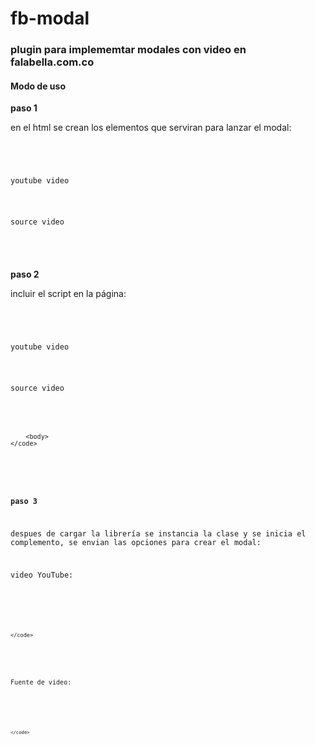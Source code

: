 # fb-modal

### plugin para implememtar modales con video en falabella.com.co

#### **Modo de uso**

**paso 1**

en el html se crean los elementos que serviran para lanzar el modal:

<pre>
    <code>
        <body>
            <p class="moda1">youtube video</p>   
            <p class="modal2">source video</p>
        <body>
    </code>
</pre>

**paso 2**

incluir el script en la página:

<pre>
    <code>
        <body>
            <p class="modal1">youtube video</p>   
            <p class="modal2">source video</p>
            <script src="../fb-modal.min.js"></script>
        <body>
    </code>
</pre>

**paso 3**

despues de cargar la librería se instancia la clase y se inicia el complemento, se envian las opciones para crear el modal:

video YouTube:
<pre>
    <code>
        <script type="text/javascript">
            const modal = new Modal({
                domElement: 'moda1',
                elementType:'youtube',
                source: 'https://www.youtube.com/embed/tgbNymZ7vqY?autoplay=1',
                background: '#aad500',
                opacity: .95,
                width: 600,
                height: 300
            })
        </script>
    </code>
</pre>

Fuente de video:
<pre>
    <code>
        <script type="text/javascript">
            const video = new Modal({
                domElement: 'modal2',
                elementType: 'video',
                source: 'https://www.w3schools.com/html/mov_bbb.mp4',
                background: '#e4022d',
                opacity: .70
            })
        </script>
    </code>
</pre>